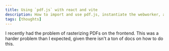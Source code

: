 ```yaml
---
title: Using `pdf.js` with react and vite
description: How to import and use pdf.js, instantiate the webworker, and use wasm with pdf.js
tags: [thoughts]
---
```


I recently had the problem of rasterizing PDFs on the frontend. This was a harder problem than I expected, given there isn't a ton of docs on how to do this. 